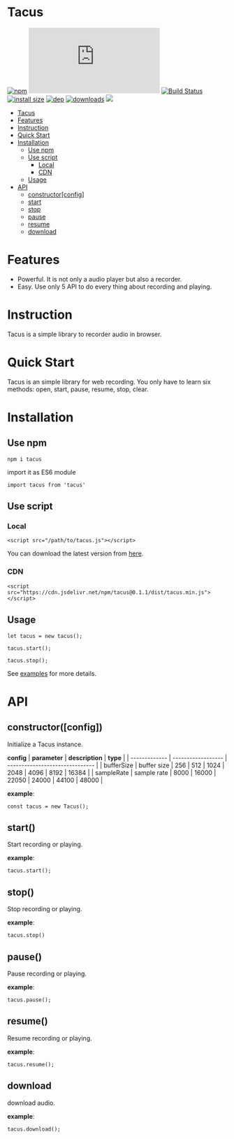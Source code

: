 # Tacus

[![npm](https://badgen.net/npm/v/tacus)](https://www.npmjs.com/package/tacus)
[![gzip size](https://badgen.net/badgesize/gzip/https://cdn.jsdelivr.net/npm/tacus@0.1.1/dist/tacus.min.js)](https://cdn.jsdelivr.net/npm/tacus@0.1.1/dist/tacus.min.js)
[![Build Status](https://travis-ci.com/qiurenbo/tacus.svg?branch=master)](https://travis-ci.com/qiurenbo/tacus)
[![install size](https://packagephobia.com/badge?p=tacus@0.1.1)](https://packagephobia.com/result?p=tacus@0.1.1)
[![dep](https://badgen.net/david/dep/qiurenbo/tacus?label=deps)](https://david-dm.org/qiurenbo/tacus)
[![downloads](https://badgen.net/npm/types/tacus)](https://www.npmjs.com/package/tacuss)
[![](https://data.jsdelivr.com/v1/package/npm/tacus/badge)](https://www.jsdelivr.com/package/npm/tacus)

<!-- TOC -->

- [Tacus](#tacus)
- [Features](#features)
- [Instruction](#instruction)
- [Quick Start](#quick-start)
- [Installation](#installation)
  - [Use npm](#use-npm)
  - [Use script](#use-script)
    - [Local](#local)
    - [CDN](#cdn)
  - [Usage](#usage)
- [API](#api)
  - [constructor[config]](#constructorconfig)
  - [start](#start)
  - [stop](#stop)
  - [pause](#pause)
  - [resume](#resume)
  - [download](#download)

<!-- /TOC -->

# Features

- Powerful. It is not only a audio player but also a recorder.
- Easy. Use only 5 API to do every thing about recording and playing.

# Instruction

Tacus is a simple library to recorder audio in browser.

# Quick Start

Tacus is an simple library for web recording. You only
have to learn six methods: open, start, pause, resume, stop, clear.

# Installation

## Use npm

```
npm i tacus
```

import it as ES6 module

```
import tacus from 'tacus'
```

## Use script

### Local

```
<script src="/path/to/tacus.js"></script>
```

You can download the latest version from [here](https://github.com/qiurenbo/tacus/releases).

### CDN

```
<script src="https://cdn.jsdelivr.net/npm/tacus@0.1.1/dist/tacus.min.js"></script>
```

## Usage

```
let tacus = new tacus();

tacus.start();

tacus.stop();
```

See [examples](./example) for more details.

# API

## constructor([config])

Initialize a Tacus instance.

**config**
| **parameter** | **description** | **type** |
| ------------- | ------------------ | ------------------------------- |
| bufferSize | buffer size | 256 \| 512 \| 1024 \| 2048 \| 4096 \| 8192 \| 16384 |
| sampleRate | sample rate | 8000 \| 16000 \| 22050 \| 24000 \| 44100 \| 48000 |

**example**:

```
const tacus = new Tacus();
```

## start()

Start recording or playing.

**example**:

```
tacus.start();
```

## stop()

Stop recording or playing.

**example**:

```
tacus.stop()
```

## pause()

Pause recording or playing.

**example**:

```
tacus.pause();
```

## resume()

Resume recording or playing.

**example**:

```
tacus.resume();
```

## download

download audio.

**example**:

```
tacus.download();
```
